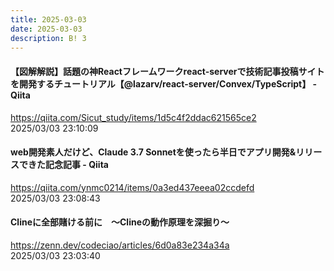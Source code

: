 ```yaml
---
title: 2025-03-03
date: 2025-03-03
description: B! 3
---
```


#### 【図解解説】話題の神Reactフレームワークreact-serverで技術記事投稿サイトを開発するチュートリアル【@lazarv/react-server/Convex/TypeScript】 - Qiita
https://qiita.com/Sicut_study/items/1d5c4f2ddac621565ce2<br>
2025/03/03 23:10:09<br>


#### web開発素人だけど、Claude 3.7 Sonnetを使ったら半日でアプリ開発&リリースできた記念記事 - Qiita
https://qiita.com/ynmc0214/items/0a3ed437eeea02ccdefd<br>
2025/03/03 23:08:43<br>


#### Clineに全部賭ける前に　〜Clineの動作原理を深掘り〜
https://zenn.dev/codeciao/articles/6d0a83e234a34a<br>
2025/03/03 23:03:40<br>


